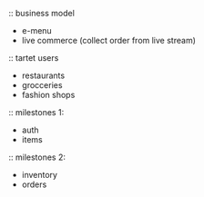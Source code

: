:: business model
- e-menu
- live commerce (collect order from live stream)

:: tartet users
- restaurants 
- grocceries
- fashion shops

:: milestones 1:
- auth
- items

:: milestones 2:
- inventory
- orders
